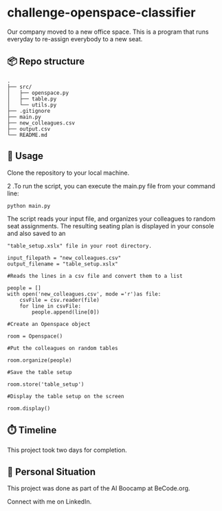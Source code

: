 # challenge-openspace-classifier
Our company moved to a new office space. This is a program that runs everyday to re-assign everybody to a new seat.

## 📦 Repo structure

```
.
├── src/
│   ├── openspace.py
│   ├── table.py
│   └── utils.py
├── .gitignore
├── main.py
├── new_colleagues.csv
├── output.csv
└── README.md
```


## 🤖 Usage
Clone the repository to your local machine.

2 .To run the script, you can execute the main.py file from your command line:

```
python main.py
```

The script reads your input file, and organizes your colleagues to random seat assignments. The resulting seating plan is displayed in your console and also saved to an 
```
"table_setup.xslx" file in your root directory.

input_filepath = "new_colleagues.csv"
output_filename = "table_setup.xslx"

#Reads the lines in a csv file and convert them to a list

people = []
with open('new_colleagues.csv', mode ='r')as file:
    csvFile = csv.reader(file)
    for line in csvFile:
        people.append(line[0])

#Create an Openspace object

room = Openspace()

#Put the colleagues on random tables 

room.organize(people)

#Save the table setup 

room.store('table_setup')

#Display the table setup on the screen

room.display()
```


## ⏱️ Timeline
This project took two days for completion.

## 👱 Personal Situation
This project was done as part of the AI Boocamp at BeCode.org.

Connect with me on LinkedIn.
